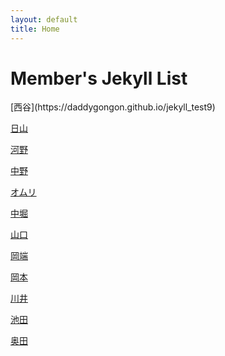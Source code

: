 ```yaml
---
layout: default
title: Home
---
```



<h1> Member's Jekyll List </h1>
[西谷](https://daddygongon.github.io/jekyll_test9)

[日山](https://nichiyama.github.io/nichiyamanko/19-07-17/chinko)

[河野](https://hiroto-s.github.io/jekyll_list/blog.html)

[中野]()

[オムリ](https://youssefomri.github.io/r4nd/blog.html)

[中堀](https://gdgdhori.github.io/jekyll_blog/blog.html)

[山口](https://shuhei555.github.io/record/)

[岡端](https://keigo7okabata.github.io/jekyll_blog/blog.html)

[岡本](https://yudachi8511.github.io/jekyll_yudai/blog.html)

[川井](https://akiyo0605.github.io/jekyllkawai/blog.html)

[池田]()

[奥田](http://OKD8811.github.io/OKD/blog.htm)

  

